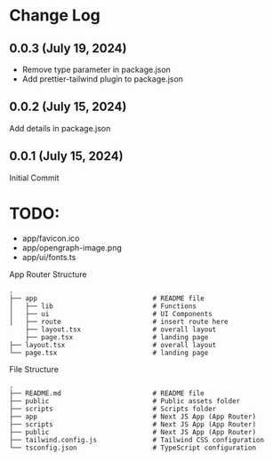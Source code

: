 # Change Log

## 0.0.3 (July 19, 2024)

- Remove type parameter in package.json
- Add prettier-tailwind plugin to package.json

## 0.0.2 (July 15, 2024)

Add details in package.json

## 0.0.1 (July 15, 2024)

Initial Commit

# TODO:

- app/favicon.ico
- app/opengraph-image.png
- app/ui/fonts.ts

App Router Structure

```
.
├── app                             # README file
│   ├── lib                         # Functions
│   ├── ui                          # UI Components
│   ├── route                       # insert route here
    ├── layout.tsx                  # overall layout
    ├── page.tsx                    # landing page
├── layout.tsx                      # overall layout
└── page.tsx                        # landing page
```

File Structure

```
.
├── README.md                       # README file
├── public                          # Public assets folder
├── scripts                         # Scripts folder
├── app                             # Next JS App (App Router)
├── scripts                         # Next JS App (App Router)
├── public                          # Next JS App (App Router)
├── tailwind.config.js              # Tailwind CSS configuration
└── tsconfig.json                   # TypeScript configuration
```
